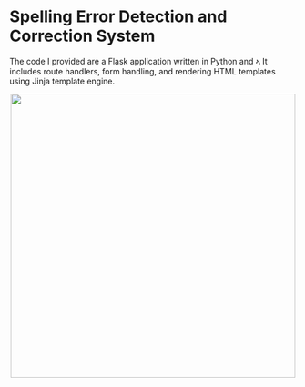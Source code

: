 # Spelling Error Detection and Correction System 
The code I provided are a Flask application written in Python and ኣ
It includes route handlers, form handling, and rendering HTML templates using Jinja template engine. 

<p align="center">
  <img src="https://github.com/aronsinkie/NIDS/assets/74707268/3ebd9e6c-f5c5-481a-add2-8cf741b72aec" width="500">
</p>

